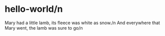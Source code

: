 # hello-world/n
Mary had a little lamb, its fleece was white as snow./n
And everywhere that Mary went, the lamb was sure to go/n
